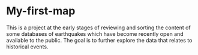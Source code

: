 # My-first-map

This is a project at the early stages of reviewing and sorting the content of some databases of earthquakes which have 
become recently open and available to the public. The goal is to further explore the data that relates to historical events.
